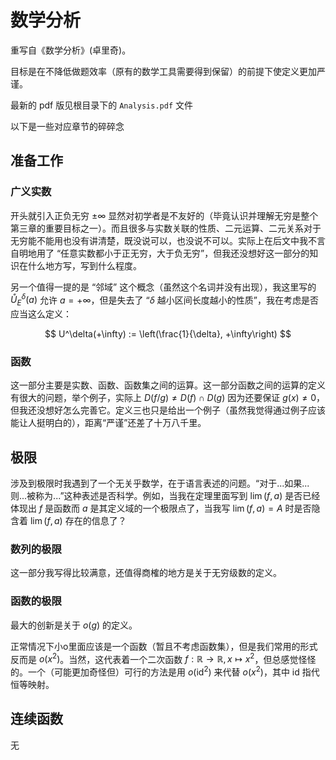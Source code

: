 # 数学分析

重写自《数学分析》(卓里奇)。

目标是在不降低做题效率（原有的数学工具需要得到保留）的前提下使定义更加严谨。

最新的 pdf 版见根目录下的 `Analysis.pdf` 文件

以下是一些对应章节的碎碎念

## 准备工作

### 广义实数

开头就引入正负无穷 $\pm \infty$ 显然对初学者是不友好的（毕竟认识并理解无穷是整个第三章的重要目标之一）。而且很多与实数关联的性质、二元运算、二元关系对于无穷能不能用也没有讲清楚，既没说可以，也没说不可以。实际上在后文中我不言自明地用了 “任意实数都小于正无穷，大于负无穷”，但我还没想好这一部分的知识在什么地方写，写到什么程度。

另一个值得一提的是 “邻域” 这个概念（虽然这个名词并没有出现），我这里写的 $\mathring{U}_E^\delta(a)$ 允许 $a = +\infty$，但是失去了 “$\delta$ 越小区间长度越小的性质”，我在考虑是否应当这么定义：

$$
U^\delta(+\infty) := \left(\frac{1}{\delta}, +\infty\right)
$$



### 函数

这一部分主要是实数、函数、函数集之间的运算。这一部分函数之间的运算的定义有很大的问题，举个例子，实际上 $D(f/g) \neq D(f) \cap D(g)$ 因为还要保证 $g(x) \neq 0$，但我还没想好怎么完善它。定义三也只是给出一个例子（虽然我觉得通过例子应该能让人挺明白的），距离“严谨”还差了十万八千里。

## 极限

涉及到极限时我遇到了一个无关乎数学，在于语言表述的问题。“对于...如果...则...被称为...”这种表述是否科学。例如，当我在定理里面写到 $\lim(f,a)$ 是否已经体现出 $f$ 是函数而 $a$ 是其定义域的一个极限点了，当我写 $\lim(f,a) = A$ 时是否隐含着 $\lim(f,a)$ 存在的信息了？

### 数列的极限

这一部分我写得比较满意，还值得商榷的地方是关于无穷级数的定义。

### 函数的极限

最大的创新是关于 $o(g)$ 的定义。

正常情况下小o里面应该是一个函数（暂且不考虑函数集），但是我们常用的形式反而是 $o(x^2)$。当然，这代表着一个二次函数 $f:\mathbb{R} \rightarrow \mathbb{R}, x \mapsto x^2$，但总感觉怪怪的。一个（可能更加奇怪但）可行的方法是用 $o\bigl(\mathrm{id}^2\bigr)$ 来代替 $o(x^2)$，其中 $\mathrm{id}$ 指代恒等映射。

## 连续函数

无
